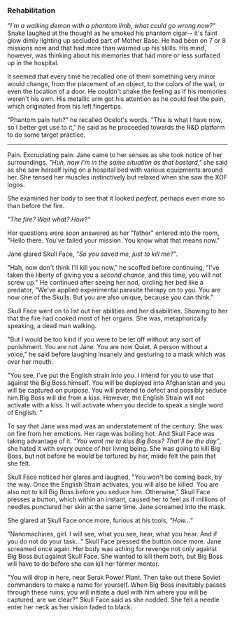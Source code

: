 ### Rehabilitation


*"I'm a walking demon with a phantom limb, what could go wrong now?"* Snake laughed at the thought as he smoked his phantom cigar-- it's faint glow dimly lighting up secluded part of Mother Base. He had been on 7 or 8 missions now and that had more than warmed up his skills. His mind, however, was thinking about his memories that had more or less surfaced up in the hospital.

It seemed that every time he recalled one of them something very minor would change, from the placement of an object, to the colors of the wall, or even the location of a door. He couldn't shake the feeling as if his memories weren't his own. His metallic arm got his attention as he could feel the pain, which originated from his left fingertips.

"Phantom pain huh?" he recalled Ocelot's words. "This is what I have now, so I better get use to it," he said as he proceeded towards the R&D platform to do some target practice.

---

Pain. Excruciating pain. Jane came to her senses as she took notice of her surroundings. *"Huh, now I'm in the same situation as that bastard,"* she said as she saw herself lying on a hospital bed with various equipments around her. She tensed her muscles instinctively but relaxed when she saw the XOF logos.

She examined her body to see that it looked *perfect*, perhaps even more so than before the fire.

*"The fire? Wait what? How?"*

Her questions were soon answered as her "father" entered into the room, "Hello there. You've failed your mission. You know what that means now."

Jane glared Skull Face, *"So you saved me, just to kill me?"*.

"Hah, now don't think I'll kill you now," he scoffed before continuing, "I've taken the liberty of giving you a *second chance*, and this time, you will not screw up." He continued after seeing her nod, circling her bed like a predator, "We've applied experimental parasite therapy on to you. You are now one of the Skulls. But you are also unique, because you can think."

Skull Face went on to list out her abilities and her disabilities. Showing to her that the fire had cooked most of her organs. She was, metaphorically speaking, a dead man walking.

"But I would be too kind if you were to be let off without any sort of punishment. You are not Jane. You are now Quiet. A person without a voice," he said before laughing insanely and gesturing to a mask which was over her mouth.

"You see, I've put the English strain into you. I intend for you to use that against the Big Boss himself. You will be deployed into Afghanistan and you will be captured on purpose. You will pretend to defect and possibly seduce him.Big Boss will die from a kiss. However, the English Strain will not activate with a kiss. It will activate when you decide to speak a single word of English. "

To say that Jane was mad was an understatement of the century. She was on fire from her emotions. Her rage was boiling hot. And Skull Face was taking advantage of it. *"You want me to kiss Big Boss? That'll be the day"*, she hated it with every ounce of her living being. She was going to kill Big Boss, but not before he would be tortured by her, made felt the pain that she felt.

Skull Face noticed her glares and laughed, "You won't be coming back, by the way. Once the English Strain activates, you will also be killed. You are also not to kill Big Boss before you seduce him. Otherwise," Skull Face presses a button, which within an instant, caused her to feel as if millions of needles punctured her skin at the same time. Jane screamed into the mask.

She glared at Skull Face once more, furious at his tools, *"How..."*

"Nanomachines, girl. I will see, what you see, hear, what you hear. And if you do not do your task..." Skull Face pressed the button once more. Jane screamed once again. Her body was aching for revenge not only against Big Boss but against Skull Face. She wanted to kill them both, but Big Boss will have to do before she can kill her former mentor.

"You will drop in here, near Serak Power Plant. Then take out these Soviet commanders to make a name for yourself. When Big Boss inevitably passes through these ruins, you will initiate a duel with him where you will be captured, are we clear?" Skull Face said as she nodded. She felt a needle enter her neck as her vision faded to black.

